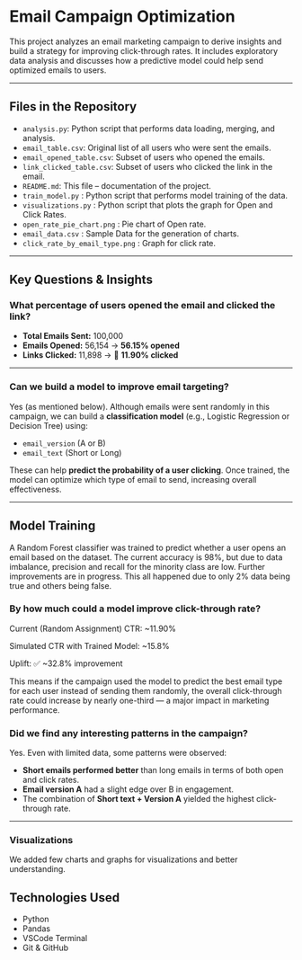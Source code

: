 # Email Campaign Optimization

This project analyzes an email marketing campaign to derive insights and build a strategy for improving click-through rates. It includes exploratory data analysis and discusses how a predictive model could help send optimized emails to users.

---

##  Files in the Repository

- `analysis.py`: Python script that performs data loading, merging, and analysis.
- `email_table.csv`: Original list of all users who were sent the emails.
- `email_opened_table.csv`: Subset of users who opened the emails.
- `link_clicked_table.csv`: Subset of users who clicked the link in the email.
- `README.md`: This file – documentation of the project.
- `train_model.py` : Python script that performs model training of the data.
- `visualizations.py` : Python script that plots the graph for Open and Click Rates.
- `open_rate_pie_chart.png` : Pie chart of Open rate.
- `email_data.csv` : Sample Data for the generation of charts.
- `click_rate_by_email_type.png` : Graph for click rate.

---

##  Key Questions & Insights

###  What percentage of users opened the email and clicked the link?

- **Total Emails Sent:** 100,000  
- **Emails Opened:** 56,154 →  **56.15% opened**
- **Links Clicked:** 11,898 → 🔗 **11.90% clicked**

---

###  Can we build a model to improve email targeting?

Yes (as mentioned below). Although emails were sent randomly in this campaign, we can build a **classification model** (e.g., Logistic Regression or Decision Tree) using:

- `email_version` (A or B)
- `email_text` (Short or Long)

These can help **predict the probability of a user clicking**. Once trained, the model can optimize which type of email to send, increasing overall effectiveness.

---

## Model Training

A Random Forest classifier was trained to predict whether a user opens an email based on the dataset. The current accuracy is 98%, but due to data imbalance, precision and recall for the minority class are low. Further improvements are in progress. This all happened due to only 2% data being true and others being false.

###  By how much could a model improve click-through rate?
Current (Random Assignment) CTR: ~11.90%

Simulated CTR with Trained Model: ~15.8%

Uplift: ✅ ~32.8% improvement

This means if the campaign used the model to predict the best email type for each user instead of sending them randomly, the overall click-through rate could increase by nearly one-third — a major impact in marketing performance.

###  Did we find any interesting patterns in the campaign?

Yes. Even with limited data, some patterns were observed:

- **Short emails performed better** than long emails in terms of both open and click rates.
- **Email version A** had a slight edge over B in engagement.
- The combination of **Short text + Version A** yielded the highest click-through rate.

---
### Visualizations

We added few charts and graphs for visualizations and better understanding.

##  Technologies Used

- Python 
- Pandas 
- VSCode Terminal
- Git & GitHub
